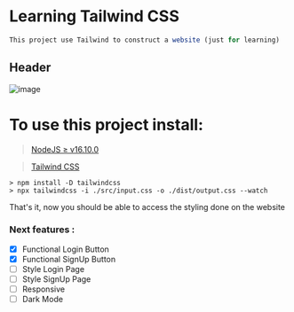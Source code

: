 # Learning Tailwind CSS

```js
This project use Tailwind to construct a website (just for learning)
```

## Header
![image](https://user-images.githubusercontent.com/97129532/199622738-73954845-e7ab-4641-9b6c-9e4844fd5f2e.png)

# To use this project install:

> [NodeJS ≥ v16.10.0](https://nodejs.org/en/)

> [Tailwind CSS](https://tailwindcss.com/)

    > npm install -D tailwindcss
    > npx tailwindcss -i ./src/input.css -o ./dist/output.css --watch
    
That's it, now you should be able to access the styling done on the website

### Next features :
- [X] Functional Login Button 
- [X] Functional SignUp Button
- [ ] Style Login Page
- [ ] Style SignUp Page
- [ ] Responsive
- [ ] Dark Mode
